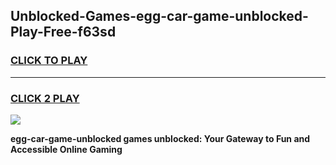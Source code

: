 
## Unblocked-Games-egg-car-game-unblocked-Play-Free-f63sd
<h3>
<a href="https://premium76.site?title=egg-car-game-unblocked&ref=18A">CLICK TO PLAY</a></h3>
<hr>

<h3>
<a href="https://premium76.site?title=egg-car-game-unblocked&ref=18A">CLICK 2 PLAY</a>
  
</h3>

<a href="https://premium76.site?title=egg-car-game-unblocked&ref=18A"><img src="https://clearcache.store/games.png"></a>


**egg-car-game-unblocked games unblocked: Your Gateway to Fun and Accessible Online Gaming**
